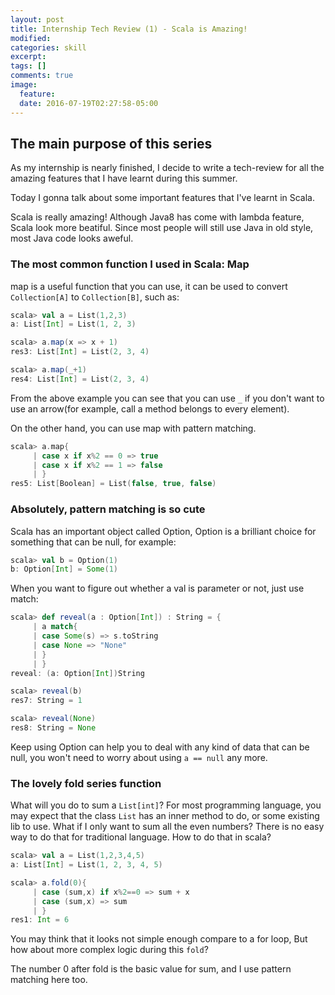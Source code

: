 ```yaml
---
layout: post
title: Internship Tech Review (1) - Scala is Amazing!
modified:
categories: skill
excerpt:
tags: []
comments: true
image:
  feature:
  date: 2016-07-19T02:27:58-05:00
---
```


## The main purpose of this series
As my internship is nearly finished, I decide to write a tech-review for all the amazing features that I have learnt during this summer.

Today I gonna talk about some important features that I've learnt in Scala.

Scala is really amazing! Although Java8 has come with lambda feature, Scala look more beatiful. Since most people will still use Java in old style, most Java code looks aweful.

### The most common function I used in Scala: Map
map is a useful function that you can use, it can be used to convert `Collection[A]` to `Collection[B]`, such as:

```scala
scala> val a = List(1,2,3)
a: List[Int] = List(1, 2, 3)

scala> a.map(x => x + 1)
res3: List[Int] = List(2, 3, 4)

scala> a.map(_+1)
res4: List[Int] = List(2, 3, 4)
```

From the above example you can see that you can use `_` if you don't want to use an arrow(for example, call a method belongs to every element).

On the other hand, you can use map with pattern matching.

```scala
scala> a.map{
     | case x if x%2 == 0 => true
     | case x if x%2 == 1 => false
     | }
res5: List[Boolean] = List(false, true, false)
```

### Absolutely, pattern matching is so cute
Scala has an important object called Option, Option is a brilliant choice for something that can be null, for example:

```scala
scala> val b = Option(1)
b: Option[Int] = Some(1)
```
When you want to figure out whether a val is parameter or not, just use match:

```scala
scala> def reveal(a : Option[Int]) : String = {
     | a match{
     | case Some(s) => s.toString
     | case None => "None"
     | }
     | }
reveal: (a: Option[Int])String

scala> reveal(b)
res7: String = 1

scala> reveal(None)
res8: String = None
```
Keep using Option can help you to deal with any kind of data that can be null, you won't need to worry about using `a == null` any more.

### The lovely fold series function
What will you do to sum a `List[int]`? For most programming language, you may expect that the class `List` has an inner method to do, or some existing lib to use. What if I only want to sum all the even numbers? There is no easy way to do that for traditional language. How to do that in scala?

```scala
scala> val a = List(1,2,3,4,5)
a: List[Int] = List(1, 2, 3, 4, 5)

scala> a.fold(0){
     | case (sum,x) if x%2==0 => sum + x
     | case (sum,x) => sum
     | }
res1: Int = 6
```
You may think that it looks not simple enough compare to a for loop,
But how about more complex logic during this `fold`?

The number 0 after fold is the basic value for sum, and I use pattern matching here too.